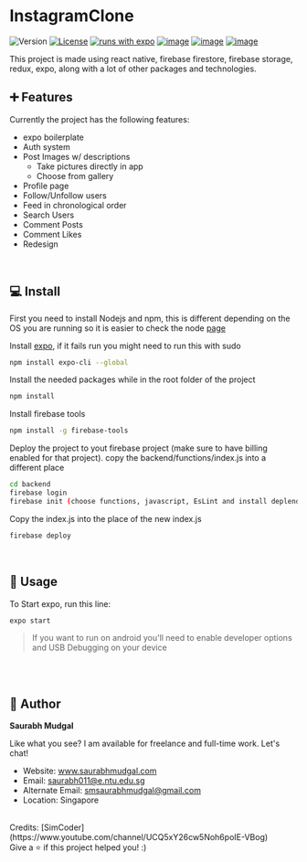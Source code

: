 # InstagramClone
![Version](https://img.shields.io/badge/version-0.1-blue.svg?cacheSeconds=2592000)
[![License](https://img.shields.io/badge/License-Apache%202.0-blue.svg)](https://opensource.org/licenses/Apache-2.0)
[![runs with expo](https://img.shields.io/badge/Runs%20with%20Expo-000.svg?style=flat-square&logo=EXPO&labelColor=f3f3f3&logoColor=000)](https://expo.io/)
[![image](https://img.shields.io/badge/Instagram-E4405F?style=for-the-badge&logo=linkedin&logoColor=white)](https://www.instagram.com/saurabh.mudgal/)
[![image](https://img.shields.io/badge/WhatsApp-25D366?style=for-the-badge&logo=whatsapp&logoColor=white)](https://wa.me/6583794711)
[![image](https://img.shields.io/badge/LinkedIn-0077B5?style=for-the-badge&logo=linkedin&logoColor=white)](https://www.linkedin.com/in/mechanical-engineer-saurabh/)


This project is made using react native, firebase firestore, firebase storage, redux, expo, along with a lot of other packages and technologies.

## ➕ Features

Currently the project has the following features:
  * expo boilerplate
  * Auth system 
  * Post Images w/ descriptions
    * Take pictures directly in app
    * Choose from gallery
  * Profile page
  * Follow/Unfollow users
  * Feed in chronological order
  * Search Users
  * Comment Posts
  * Comment Likes
  * Redesign
  
<br>

## 💻 Install

First you need to install Nodejs and npm, this is different depending on the OS you are running so it is easier to check the node [page](https://nodejs.org/en/download/)

Install [expo](https://expo.io/learn), if it fails run you might need to run this with sudo
```sh
npm install expo-cli --global
```

Install the needed packages while in the root folder of the project
```sh
npm install
```


Install firebase tools
```sh
npm install -g firebase-tools
```

Deploy the project to yout firebase project (make sure to have billing enabled for that project). copy the backend/functions/index.js into a different place
```sh
cd backend
firebase login
firebase init (choose functions, javascript, EsLint and install deplendencies)
```

Copy the index.js into the place of the new index.js
```sh
firebase deploy
```

<br>

## 📱 Usage

To Start expo, run this line:
```sh
expo start
```

>If you want to run on android you'll need to enable developer options and USB Debugging on your device

<br>

<br>

## 👤 Author

**Saurabh Mudgal**

Like what you see? I am available for freelance and full-time work. Let's chat!
* Website: www.saurabhmudgal.com
* Email: saurabh011@e.ntu.edu.sg
* Alternate Email: smsaurabhmudgal@gmail.com
* Location: Singapore

<br>
Credits: 
[SimCoder](https://www.youtube.com/channel/UCQ5xY26cw5Noh6poIE-VBog)
<br>
Give a ⭐️ if this project helped you! :)
